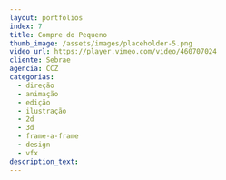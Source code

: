 ```yaml
---
layout: portfolios
index: 7
title: Compre do Pequeno
thumb_image: /assets/images/placeholder-5.png
video_url: https://player.vimeo.com/video/460707024
cliente: Sebrae
agencia: CCZ
categorias:
  - direção
  - animação
  - edição
  - ilustração
  - 2d
  - 3d
  - frame-a-frame
  - design
  - vfx
description_text:
---
```


